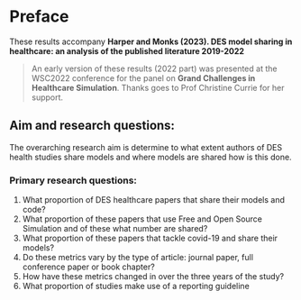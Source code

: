 # Preface

These results accompany **Harper and Monks (2023).  DES model sharing in healthcare: an analysis of the published literature 2019-2022**

> An early version of these results (2022 part) was presented at the WSC2022 conference for the panel on **Grand Challenges in Healthcare Simulation**.  Thanks goes to Prof Christine Currie for her support.

## Aim and research questions:

The overarching research aim is determine to what extent authors of DES health studies share models and where models are shared how is this done.

### Primary research questions:

1. What proportion of DES healthcare papers that share their models and code?
2. What proportion of these papers that use Free and Open Source Simulation and of these what number are shared?
3. What proportion of these papers that tackle covid-19 and share their models?
3. Do these metrics vary by the type of article: journal paper, full conference paper or book chapter?
4. How have these metrics changed in over the three years of the study?
5. What proportion of studies make use of a reporting guideline 